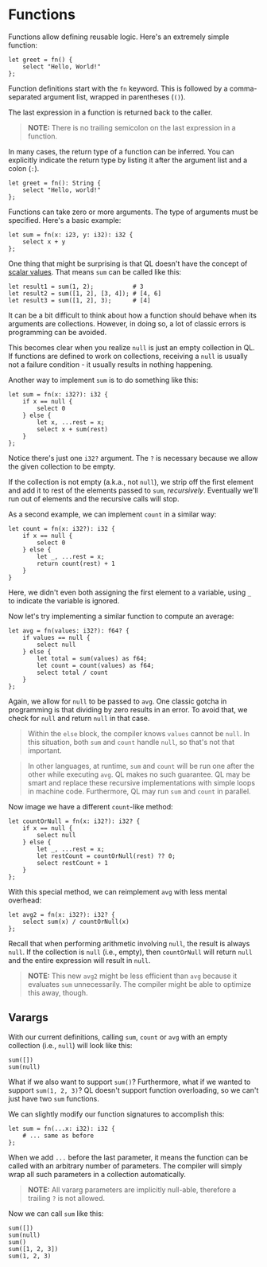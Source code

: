 # Functions
Functions allow defining reusable logic. Here's an extremely simple function:
```
let greet = fn() {
    select "Hello, World!"
};
```

Function definitions start with the `fn` keyword. This is followed by a comma-separated argument list, wrapped in parentheses (`()`).

The last expression in a function is returned back to the caller. 

> **NOTE:** There is no trailing semicolon on the last expression in a function. 

In many cases, the return type of a function can be inferred. You can explicitly indicate the return type by listing it after the argument list and a colon (`:`).
```
let greet = fn(): String {
    select "Hello, world!"
};
```

Functions can take zero or more arguments. The type of arguments must be specified. Here's a basic example:
```
let sum = fn(x: i23, y: i32): i32 {
    select x + y
};
```

One thing that might be surprising is that QL doesn't have the concept of [scalar values](./vectors.md). That means `sum` can be called like this:
```
let result1 = sum(1, 2);           # 3
let result2 = sum([1, 2], [3, 4]); # [4, 6]
let result3 = sum([1, 2], 3);      # [4]
```

It can be a bit difficult to think about how a function should behave when its arguments are collections. However, in doing so, a lot of classic errors is programming can be avoided.

This becomes clear when you realize `null` is just an empty collection in QL. If functions are defined to work on collections, receiving a `null` is usually not a failure condition - it usually results in nothing happening.

Another way to implement `sum` is to do something like this:
```
let sum = fn(x: i32?): i32 {
    if x == null { 
        select 0 
    } else {
        let x, ...rest = x;
        select x + sum(rest)
    }
};
```

Notice there's just one `i32?` argument. The `?` is necessary because we allow the given collection to be empty. 

If the collection is not empty (a.k.a., not `null`), we strip off the first element and add it to rest of the elements passed to `sum`, *recursively*. Eventually we'll run out of elements and the recursive calls will stop.

As a second example, we can implement `count` in a similar way:
```
let count = fn(x: i32?): i32 {
    if x == null {
        select 0
    } else {
        let _, ...rest = x;
        return count(rest) + 1
    }
}
```

Here, we didn't even both assigning the first element to a variable, using `_` to indicate the variable is ignored.

Now let's try implementing a similar function to compute an average:
```
let avg = fn(values: i32?): f64? {
    if values == null {
        select null
    } else {
        let total = sum(values) as f64;
        let count = count(values) as f64;
        select total / count
    }
};
```

Again, we allow for `null` to be passed to `avg`. One classic gotcha in programming is that dividing by zero results in an error. To avoid that, we check for `null` and return `null` in that case.

> Within the `else` block, the compiler knows `values` cannot be `null`. In this situation, both `sum` and `count` handle `null`, so that's not that important.

> In other languages, at runtime, `sum` and `count` will be run one after the other while executing `avg`. QL makes no such guarantee. QL may be smart and replace these recursive implementations with simple loops in machine code. Furthermore, QL may run `sum` and `count` in parallel.

Now image we have a different `count`-like method:
```
let countOrNull = fn(x: i32?): i32? {
    if x == null {
        select null
    } else {
        let _, ...rest = x;
        let restCount = countOrNull(rest) ?? 0;
        select restCount + 1
    }
};
```

With this special method, we can reimplement `avg` with less mental overhead:
```
let avg2 = fn(x: i32?): i32? {
    select sum(x) / countOrNull(x)
};
```

Recall that when performing arithmetic involving `null`, the result is always `null`. If the collection is `null` (i.e., empty), then `countOrNull` will return `null` and the entire expression will result in `null`.

> **NOTE:** This new `avg2` might be less efficient than `avg` because it evaluates `sum` unnecessarily. The compiler might be able to optimize this away, though.

## Varargs
With our current definitions, calling `sum`, `count` or `avg` with an empty collection (i.e., `null`) will look like this:
```
sum([])
sum(null)
```

What if we also want to support `sum()`? Furthermore, what if we wanted to support `sum(1, 2, 3)`? QL doesn't support function overloading, so we can't just have two `sum` functions.

We can slightly modify our function signatures to accomplish this:
```
let sum = fn(...x: i32): i32 {
    # ... same as before
};
```

When we add `...` before the last parameter, it means the function can be called with an arbitrary number of parameters. The compiler will simply wrap all such parameters in a collection automatically.

> **NOTE:** All vararg parameters are implicitly null-able, therefore a trailing `?` is not allowed.

Now we can call `sum` like this:
```
sum([])
sum(null)
sum()
sum([1, 2, 3])
sum(1, 2, 3)
```